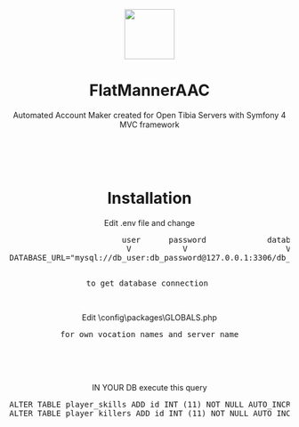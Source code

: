 <div align=center>
<img src="http://ghost-web.pl/images/flatmannerLogo.svg" alt="" width="90" height="90">
<h1>FlatMannerAAC</h1>
Automated Account Maker created for Open Tibia Servers with Symfony 4 MVC framework
<br>
<br>
<br>
<br>
<br>
<h1>Installation</h1>
Edit .env file and change
<pre>
                        user      password             database name
                         V           V                     V
DATABASE_URL="mysql://db_user:db_password@127.0.0.1:3306/db_name"

to get database connection
</pre>
<br>
Edit \config\packages\GLOBALS.php 
<pre>
for own vocation names and server name
</pre>
<br>
<br>
<br>


IN YOUR DB execute this query
<pre>
ALTER TABLE player_skills ADD id INT (11) NOT NULL AUTO_INCREMENT PRIMARY KEY;
ALTER TABLE player_killers ADD id INT (11) NOT NULL AUTO_INCREMENT PRIMARY KEY;
</pre>
</div>
